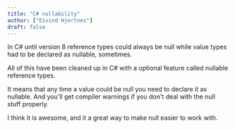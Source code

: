 ```yaml
---
title: "C# nullability"
author: ["Eivind Hjertnes"]
draft: false
---
```


In C# until version 8 reference types could always be null while value types had to be declared as nullable, sometimes.

All of this have been cleaned up in C# with a optional feature called nullable reference types.

It means that any time a value could be null you need to declare it as nullable. And you'll get compiler warnings if you don't deal with the null stuff properly.

I think it is awesome, and it a great way to make null easier to work with.

